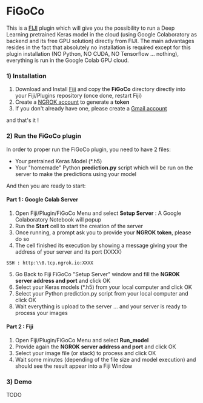 # FiGoCo

This is a [FIJI](https://fiji.sc) plugin which will give you the possibility to run a Deep Learning pretrained Keras model in the cloud (using Google Colaboratory as backend and its free GPU solution) directly from FIJI. The main advantages resides in the fact that absolutely no installation is required except for this plugin installation (NO Python, NO CUDA, NO Tensorflow ... nothing), everything is run in the Google Colab GPU cloud.

### 1) Installation

1) Download and Install [Fiji](https://imagej.net/Fiji/Downloads) and copy the __FiGoCo__ directory directly into your Fiji/Plugins repository (once done, restart Fiji)
2) Create a [NGROK account](https://ngrok.com/) to generate a __token__
3) If you don't already have one, please create a [Gmail account](https//www.google.com/gmail)

and that's it !

### 2) Run the FiGoCo plugin

In order to proper run the FiGoCo plugin, you need to have 2 files:
- Your pretrained Keras Model (*.h5)
- Your "homemade" Python __prediction.py__ script which will be run on the server to make the predictions using your model

And then you are ready to start:
#### Part 1 : Google Colab Server
1. Open Fiji/Plugin/FiGoCo Menu and select __Setup Server__ : A Google Colaboratory Notebook will popup
2. Run the __Start__ cell to start the creation of the server
3. Once running, a prompt ask you to provide your __NGROK token__, please do so
4. The cell finished its execution by showing a message giving your the address of your server and its port (XXXX)
```
SSH : http:\\0.tcp.ngrok.io:XXXX
```
5. Go Back to Fiji FiGoCo "Setup Server" window and fill the __NGROK server address and port__ and click OK
6. Select your Keras models (*.h5) from your local computer and click OK
7. Select your Python prediction.py script from your local computer and click OK
8. Wait everything is upload to the server ... and your server is ready to process your images

#### Part 2 : Fiji 
1. Open Fiji/Plugin/FiGoCo Menu and select __Run_model__
2. Provide again the __NGROK server address and port__ and click OK
3. Select your image file (or stack) to process and click OK
4. Wait some minutes (depending of the file size and model execution) and should see the result appear into a Fiji Window

### 3) Demo

TODO


